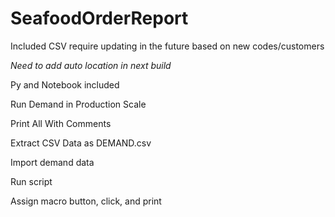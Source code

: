 # SeafoodOrderReport
Included CSV require updating in the future based on new codes/customers
  
 *Need to add auto location in next build*

Py and Notebook included

Run Demand in Production Scale

Print All With Comments

Extract CSV Data as DEMAND.csv

Import demand data

Run script

Assign macro button, click, and print

